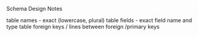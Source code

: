 Schema Design Notes

table names - exact (lowercase, plural)
table fields - exact field name and type
table foreign keys / lines between foreign /primary keys